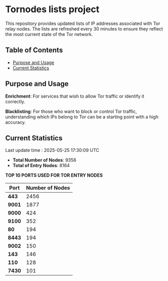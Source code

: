 # Tornodes lists project

This repository provides updated lists of IP addresses associated with Tor relay nodes. The lists are refreshed every 30 minutes to ensure they reflect the most current state of the Tor network.

## Table of Contents

- [Purpose and Usage](#purpose-and-usage)
- [Current Statistics](#current-statistics)


## Purpose and Usage

**Enrichment**: For services that wish to allow Tor traffic or identify it correctly.

**Blacklisting**: For those who want to block or control Tor traffic, understanding which IPs belong to Tor can be a starting point with a high accuracy.

## Current Statistics

Last update time : 2025-05-25 17:30:09 UTC

- **Total Number of Nodes**: 9356
- **Total of Entry Nodes**: 8164

**TOP 10 PORTS USED FOR TOR ENTRY NODES**

| **Port** | **Number of Nodes** |
|------|-----------------|
| **443**   | 2456  |
| **9001**   | 1877  |
| **9000**   | 424  |
| **9100**   | 352  |
| **80**   | 194  |
| **8443**   | 194  |
| **9002**   | 150  |
| **143**   | 146  |
| **110**   | 128  |
| **7430**   | 101  |

